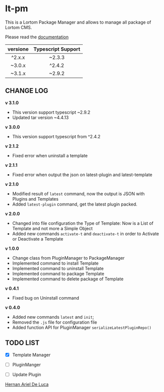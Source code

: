 # lt-pm

This is a Lortom Package Manager and allows to manage all package of Lortom CMS.

Please read the [documentation](https://github.com/Hertox82/lt-pm/wiki)

| versione | Typescript Support |
| :-------------: |:-------------------------:|
|      ^2.x.x       |         ~2.3.3          |
|      ~3.0.x       |        ^2.4.2           |
|      ~3.1.x       |        ~2.9.2           |

## CHANGE LOG

**v 3.1.0**

- This version support typescript ~2.9.2
- Updated tar version ~4.4.13

**v 3.0.0**

- This version support typescript from ^2.4.2

**v 2.1.2**

- Fixed error when uninstall a template


**v 2.1.1**

- Fixed error when output the json on latest-plugin and latest-template

**v 2.1.0**

- Modified result of `latest` command, now the output is JSON with Plugins and Templates
- Added `latest-plugin` command, get the latest plugin packed.

**v 2.0.0**

- Changed into file configuration the Type of Template: Now is a List of Template and not more a Simple Object
- Added new commands `activate-t` and `deactivate-t` in order to Activate or Deactivate a Template

**v 1.0.0**

- Change class from PluginManager to PackageManager
- Implemented command to install Template
- Implemented command to uninstall Template
- Implemented command to package Template
- Implemented command to delete package of Template

**v 0.4.1**

- Fixed bug on Uninstall command

**v 0.4.0**

- Added new commands `latest` and `init`;
- Removed the `.js` file for configuration file
- Added function API for PluginManager `serializeLatestPluginRepo()`

## TODO LIST

- [x] Template Manager
- [ ]  PluginManger
  - [ ] Update Plugin







[Hernan Ariel De Luca](https://www.linkedin.com/in/hernan-ariel-de-luca-23842254/)
